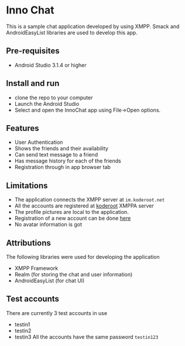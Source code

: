 # Inno Chat
This is a sample chat application developed by using XMPP. Smack and AndroidEasyList libraries are used to develop this app.

## Pre-requisites
* Android Studio 3.1.4 or higher

## Install and run
* clone the repo to your computer
* Launch the Android Studio
* Select and open the InnoChat app using File->Open options.

## Features
* User Authentication
* Shows the friends and their availability
* Can send text message to a friend
* Has message history for each of the friends
* Registration through in app browser tab

## Limitations
* The application connects the XMPP server at `im.koderoot.net`
* All the accounts are registered at [koderoot](https://www.koderoot.net/) XMPPA server
* The profile pictures are local to the application.
* Registration of a new account can be done [here](https://im.koderoot.net/register-on-im.koderoot.net)
* No avatar information is got

## Attributions
The following libraries were used for developing the application
* XMPP Framework
* Realm (for storing the chat and user information)
* AndroidEasyList (for chat UI)

## Test accounts
There are currently 3 test accounts in use
* testin1
* testin2
* testin3
All the accounts have the same password `testin123`
